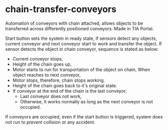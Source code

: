 # chain-transfer-conveyors
Automation of conveyors with chain attached, allows objects to be transferred across differently positioned conveyors. Made in TIA Portal.

Start button sets the system in ready state, if sensors detect any objects, current conveyor and next conveyor start to work and transfer the object.
If sensor detects the object in chain conveyor, sequence is stated as below:
- Current conveyor stops,
- Height of the chain goes up,
- Motor starts to run for transportation of the object on chain,
When object reaches to next conveyor,
- Motor stops, therefore, chain stops working.
- Height of the chain goes back to it's original state.
- If conveyor at the end of the chain is the last conveyor;
  - Last conveyor does not work,
  - Otherwise, it works normally as long as the next conveyor is not occupied.
 
If conveyors are occupied, even if the start button is triggered, system does not run to prevent collision or any accident.
